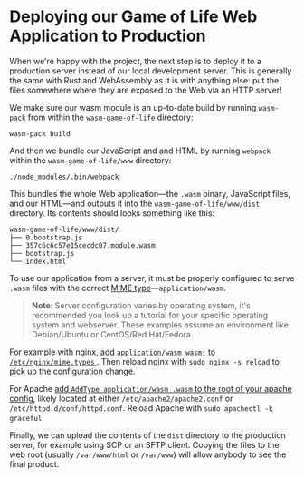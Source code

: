 # Deploying our Game of Life Web Application to Production

When we're happy with the project, the next step is to deploy it to a production
server instead of our local development server. This is generally the same with
Rust and WebAssembly as it is with anything else: put the files somewhere where
they are exposed to the Web via an HTTP server!

We make sure our wasm module is an up-to-date build by running `wasm-pack` from
within the `wasm-game-of-life` directory:

```
wasm-pack build
```

And then we bundle our JavaScript and and HTML by running `webpack` within the
`wasm-game-of-life/www` directory:

```
./node_modules/.bin/webpack
```

This bundles the whole Web application—the `.wasm` binary, JavaScript files, and
our HTML—and outputs it into the `wasm-game-of-life/www/dist` directory. Its
contents should looks something like this:

```
wasm-game-of-life/www/dist/
├── 0.bootstrap.js
├── 357c6c6c57e15cecdc07.module.wasm
├── bootstrap.js
└── index.html
```

To use our application from a server, it must be properly configured to serve
`.wasm` files with the correct [MIME type][MIME]—`application/wasm`.

[MIME]: https://developer.mozilla.org/en-US/docs/Web/HTTP/Basics_of_HTTP/MIME_types

> **Note**: Server configuration varies by operating system, it's recommended
> you look up a tutorial for your specific operating system and webserver. These
> examples assume an environment like Debian/Ubuntu or CentOS/Red Hat/Fedora.

For example with nginx, [add `application/wasm wasm;` to `/etc/nginx/mime.types`
][nginx-mime]. Then reload nginx with `sudo nginx -s reload` to pick up the
configuration change.

[nginx-mime]: https://nginx.org/en/docs/http/ngx_http_core_module.html#types

For Apache [add `AddType application/wasm .wasm` to the root of your apache
config][apache-mime], likely located at either `/etc/apache2/apache2.conf` or
`/etc/httpd.d/conf/httpd.conf`. Reload Apache with `sudo apachectl -k graceful`.

[apache-mime]: https://httpd.apache.org/docs/2.4/mod/mod_mime.html#addtype

Finally, we can upload the contents of the `dist` directory to the production
server, for example using SCP or an SFTP client. Copying the files to the web
root (usually `/var/www/html` or `/var/www`) will allow anybody to see the final
product.
